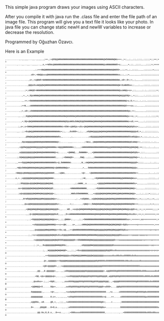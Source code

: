 This simple java program draws your images using ASCII characters.

After you compile it with java run the .class file and enter the file path of an image file.
This program will give you a text file it looks like your photo. In java file you can change 
static newH and newW variables to increase or decrease the resolution.

Programmed by Oğuzhan Özavcı.

Here is an Example
<p style='font-size:50%; font-family:monospace;line-height:120%; background:white; color:black; text-align:left'>
,..........,.,,,,,...,,.,,,,,,;++,;+@00@@WWWWWWWWWWWWWWWWWWWWWWWWWWWWWWWWWWW@W0WWWWW@Wo+++,;+;,,;,,;;,;;;;,;;;;;+;;++;++<br>
.........,...,,..,,..,,,,..,,o,++W0Wo@WWWWWWWWWWWWWWWWWWWWWWWWWWWWWWWWWWWWWW@oWWWWWWWW0+o;,,,,,+,;;,,;;;;,,,,;;;;+;++++;<br>
......................,;;+++WW@WWWWWWWWWWWWWWWWWWWWWWWWWWWWWWWWWWWWWWWWWWWWWWWWWWWW@WW00+,;;;+;,;,;;;;;,,,,;;;;;;;+;;;;+<br>
....................o0+;+WW@@ooo@WWWWWWWWWWWWWWWWWWWWWWWWWWWWWWWWWWWWWWWWWWWWWWWWWWWWWWoo;;;,;;+,,,,,,,,,;;;;;;;;;;;;;;;<br>
..................,o+,+o@WW0+WWWWWWWWWWWWWWWWWWWWWWWWWWWWWWWWWWWWWWWWWWWWWWWWWWWWWWWWWWWo,o0+;0+;+;,;,,,,,;;;;;;;;;;;;;;<br>
.................,@@@o0ooW@@@W@WWWWWWWWWWWWWWWWWWWWWWWWWWWWWWWWWWWWWWWWWWWWWWWWWWWWWWWW@W+0oWW00oo;;,,,;,,,;;;;;,;;;;;;;<br>
...............;+;oWW@0+WWWWWWWWWWWWWWWWWWWWWWWWWWWWWWWWWWWWWWWWWWWWWWWWWWWWWWWWWWWWWWWW@ooWW@o+o+,;;,,,,,;,;,,;;;;;;+;;<br>
.............,+,,+,0@oWWWW@WWWWWWWWWWWWWWWWWWWWWWWWWWWWWWWWWWWWWWWWWWWWWWWWWWWWWWWWWWWWW@W@@@00@+;,+;;;,,,,;,;;;;,;;;;;;<br>
.............,,++;+0WWWWWWWWWWWWWWWWWWWWWWWWWWWWWWWWWWWWWWWWWWWWWWWWWWWWWWWWWWWWWWWWWWWWWWWWW@+o;0;+;;;,;,;;;,;;;;;;;;;;<br>
............;++W,;;oWWWWWWWWWWWWWWWWWWWWWWWWWWWWWWWWWWWWWWWWWWWWWWWWWWWWWWWWWWWWWWWWWWWWWWWW@0+++oo;;;,,,,,,;;;;;;;;;;;;<br>
...........,;+,o0+;o0WWWWWWWWWWWWWWWWWWWWWWWWWWWWWWWWWWWWWWWWWWWWWWWWWWWWWWWWWWWWWWWWWWWWWWWWW0@o;++;,,,,,,,,;;;;;;;;;;;<br>
..........,,.,;;0@@W@WWWWWWWWWWWWWWWWWWWWWWWWWW@WWWWWW@WWWWWWWWWWWWWW@WWWW@WWWWWWWWWWWWWWWWWWW@o++o;;+;,,,,,,;,;,;;;;+;;<br>
............,+;0@+@W@WWWWWWWWWWWWWWWWWWWWWWWWW@0@oWW0o0WW@0@@0WWWWWW@WWWWW@WWWWWWWWWWWWWWWWWWWWo+o0;+++,,,,;,;;;;;;;;;;;<br>
..........;,o+;o+0WWW@WWWWWWWWWWWWWWWWWWWWWWo+00W+o@W0@o+o0o+@W@WWWWWWWWWW@WWWWWWWWWWWWWWWWWWW@W@0@0oo+;,,,,,;;;;,;;;;;;<br>
.........,,..;;+0o@W@@WWWWWWWWWWWWWWWWWWWWo+;;,..,0o000+;,;,..,o0@WW@@@@@W@WWW@WWWWWWWWWWWWWWWWWW@@@@o0;+,;,;;;;;;;;;;,;<br>
...........,...,@0W@W@@W@WW@WWWWWWWWWWWWW0o,,.....,;,...........;o0@@@@@@W@WWWWWWWWWWWWWWWWWWWW00oW0@@oo;+,;;;,;;,;,,;,,<br>
..........,.,0@oW@@@@@@WWWWW@WWWWWWWWWWW@+;......,,,.........;+Woo,;@W@WWWWWW@WWWWWWWWWWWWWWWWWW@0oWW@++;,;;;;;;,;,;;,,;<br>
..........,+@@0W@@@@WWWW@@@@@WW@@WWWWWWo+W@@@WWWWWWWo;;,,,;oWWWWWWWWWWWWWWWWWWW@@@WWWWWWW@WWWWWW@@WW@W@;++;;;,,;,,,;,,,,<br>
..........,o@@@@@@@@@@@W@WWW@WWWWWWWWW@+o;......+@WWW@,.,0WWWWW+,.,+@WWWWWWWWWWWWWWWWWWWWWWWWWWWW@W0@0o+,;;;,,,,,,,,,;;,<br>
.........;;0@W@@@@W@@@@WWWWWWWWWWWWWWW0;,...;+0WWW@0+....,0W@;.,;;,,;0WWWWWWWWWWWWWWWWWWWWWWWWWW@@@0W@++,;,,;,,,,,,,,,,,<br>
........,,+++0@@@WW@WW@WWWWWWWWWWWWWWW0o+@,0WWWWWWo.......,W,;oW@WWW@WWWWWWWWWWWWWWWWWWWWWWWWWWWW@@@@0+;;;;,,,,,;,,;;,,;<br>
........,+W@o0WWW@WWWWW@WW@@W@@WWWWWW@+@WWWWWWW@o+.........,+,,.0WWWWWWWWWWWWWWWWWWWWWWWWWWWWWWWWW@@@o;,,,,,,,,,,,,,,,;;<br>
........+WW@@o@WWW@@@@@@WWWW@W@@@WWWW0,,,;o@Wo,............+@+...+@WWWWWWWWWWWWWWWWWWWWWWWWWWWWWWWW0W++,,,,,,,,;,,,;,;;;<br>
........o,+.;o@@@@@@W@@@W@@@@@@W@@WWW+,...................,;+W,....,,+0@WWWWWWWWWWWWWWWWW@@WWWWWW@Woo+,,,,,,,,,;;;;;,,;;<br>
........,;;;00@@@@o@@@@W@WW@@@@@W@@W@,...............,;;oWWW,,o......,,+@@@@@WWWWWWWWWWWWWWWWWWWWWW0o+,,,,,,,,;;;;;;,;;;<br>
..........oo+@@@@@@@W@W@@@WW@W@W@W@@0;,...........+WWWWWWWWWWWW,....,;+0@WWWWWWWWWWWWW@WW@WWWWWW@WW@+;,,,,,,;;;;;;;;;,,;<br>
..........;o@o@@@@@@@@W@WWW@W@@@@W@@@+;,..........,WW0o00WWWWWWW,.,,+o@@@@W@WW@WWW@WWW@@WW@WWWWW@W@@+,,,;,;,;;;+;;;;;,;;<br>
...........,.,W+W0@@@W@WW@@@WW@@@@@@W@o+;;,...........,;.,+o0@WWo,;o@@W@W@W@@@@W@WWW@@WWWWWWWWWWWW0Wo+;;+;;;;;+;;;+;,;;;<br>
.............,,@oo@@W@@@@@@@@@@@@W@@@@@0o+;,......+;;......,+@W@++;0WW@WW@WWW@@@@@WW@@W@W@WWWWWWW@0W+++;;;;;;;;;+;+;;;;;<br>
...............,+@W@@WW@@WW@@@@@W@@WW@@@0+,,....W0.,+oo@o@WW@WWWWW@WWW@@@@W@@W@W@@@WWWW@WW@WWW@@o@@0+o;;+;;+;+++++;;;;+;<br>
................,,;@+@@@W@@@@@@@@@W@@@0o0;,,,.;0+oWWWWWWWWWWWWWWWWWWW@WWW@WWWWWW@WWWWW@WWWWWWW@o0oo0o+;++;+;++++++++;+++<br>
.................,.;+0@@@@@W@@@W@@@W@@oo+;,;;;@WWW+;.,..,;;;+0WWWWWWWWWWWWWWWWWWWWWWWWWWWWWWW0oo+;++++++;oo++++++++++;++<br>
.....................+o0@@@@@@@@@WWWWW@+++o++@W;....o+,,;;;oWWW@W@WWWWWWWWWWWWWW@W@WW@WW@0+0@0o+++++++o++++++++++++;++++<br>
...................,,,;@o@@@@@@WW@@WWW@o++0o;o@,,;++@WWWWWWWWWWWWWWWW@@W@@@@@W@WWW@WW@@@W00@0oo+++++++++++++++++o+++o+++<br>
..................;,;+o+o@@@@@@@@@@W@W@0o0oo0@@@@WWWWWWWWWWWWWW@WWWWWWW@@@@@@W@@@@@W@@@@00ooooo+++ooooo+oooo+o++++++++++<br>
......................+o@@@@@0@@@@@@@W@W@0000@@@@@@@@0++00WWWWWWW@WW@@@@@@@@@@@@@@@@0+++oooooooooooooooooo+o+++++o++++++<br>
......................;.;+,,,0o@@@@@@@@WWW@@00o;,.........,o0@@@@@WW@@@@@@@@@@@@@@@0ooooooooooooooooooooooooooo++oo+++++<br>
.............................;,.,W@@@@@W@W@WW@0+,,,;;,;+0oo@@@@@@@@@@@@@@@@@@@0@@00oo0oooooooooooooooooooooooooo+o+o+o+o<br>
..............................,++0@@@@@@@W@WW@@@@oo00@WW@@@WWWW@@@@W@@@@@@@@ooooooo0oo00o0oo00000o0o0oooooooooooooooooo+<br>
..............................@+,o@@@@@o++0@@@@W@@@@@@@@@@@@@@@@@@@@@@0@00000o00000000000000o00oo0oooooo0ooooooooooooooo<br>
.............................+@0+@@@@@0+,;;+o@@@@@@@@@@@@@@@@@@@@@@@@@@@@@@00000000000000000000000000000oooooooooooooooo<br>
........................,@@.,,0.@@@@@@+,,..,,;o00@@@@@@@@@@@@@0@@@@@@@@@@@@@+.o@@00000@000000000000000000o000ooooooo0o0o<br>
.......................+0@.+@o+@@@@@o@+,....,,;+oo00@@@@@0@0@@@@00@0000@@00@@@0,o@@00@00@000000000000000000o0000o0o0000o<br>
.....................,@oo0oo+.;,,;+0@0;,....,,ooo0000@@@@000@000000@@000@@@@0@@@;.,+@@@@0000000000000@000000000o0o000000<br>
....................+@@WW@@+0......0@o+,......,oo00@0000@@000@00@0000000@@@0+o000+,...@@0@000000000000000000000000000@00<br>
....................0@@@@@@@;,.....+@+,,,....,,+oo0@0@000000000000000000000000..,+o.....o000000000000@00000@0o000000000o<br>
....................@@@@@@@@@......0;o+,.,,,,,,,+o00@0000000000000000000000o+@....++.....o000000000000000000@o0000000000<br>
...................,o@@00o,.o0.....@0,+,.,;;;,,+o0000000000000000000000000@0+;....+......;00000000000000000000000000000o<br>
....................0+....,@0@@0...0+0;o....,,.,;o000000000000000000000000@0o+...........00000000000000000000000000000oo<br>
.........................@@.0o;0,0.o,..0++o..,...;+000oooo0000000000000000000,..........,..+00000000000000000o000o00oooo<br> 
</p>

